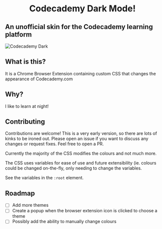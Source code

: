 <h1 style="text-align: center">Codecademy Dark Mode!</h1>

<h2>An unofficial skin for the Codecademy learning platform</h2>

![Codecademy Dark](https://github.com/Jamesllllllllll/codecademy-darkmode/assets/125431058/5034f8b7-7e56-49ba-88ce-3314944f3b67)

## What is this?

It is a Chrome Browser Extension containing custom CSS that changes the appearance of Codecademy.com

## Why?

I like to learn at night!

## Contributing

Contributions are welcome! This is a very early version, so there are lots of kinks to be ironed out. Please open an issue if you want to discuss any changes or request fixes. Feel free to open a PR.

Currently the majority of the CSS modifies the colours and not much more.

The CSS uses variables for ease of use and future extensibility (ie. colours could be changed on-the-fly, only needing to change the variables.

See the variables in the `:root` element.

## Roadmap

- [ ] Add more themes
- [ ] Create a popup when the browser extension icon is clicked to choose a theme
- [ ] Possibly add the ability to manually change colours
